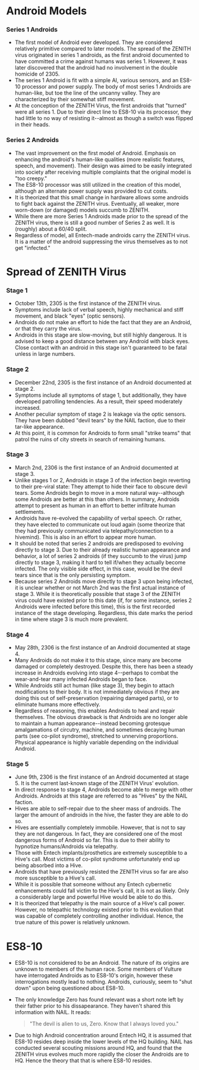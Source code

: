 # Android Models #
### Series 1 Androids ###
- The first model of Android ever developed. They are considered relatively primitive compared to later models. The spread of the ZENITH virus originated in series 1 androids, as the first android documented to have committed a crime against humans was series 1. However, it was later discovered that the android had no involvement in the double homicide of 2305.
- The series 1 Android is fit with a simple AI, various sensors, and an ES8-10 processor and power supply. The body of most series 1 Androids are human-like, but toe the line of the uncanny valley. They are characterized by their somewhat stiff movement.
- At the conception of the ZENITH Virus, the first androids that "turned" were all series 1. Due to their direct line to ES8-10 via its processor, they had little to no way of resisting it--almost as though a switch was flipped in their heads.

### Series 2 Androids ###
- The vast improvement on the first model of Android. Emphasis on enhancing the android's human-like qualities (more realistic features, speech, and movement). Their design was aimed to be easily integrated into society after receiving multiple complaints that the original model is "too creepy."
- The ES8-10 processor was still utilized in the creation of this model, although an alternate power supply was provided to cut costs.
- It is theorized that this small change in hardware allows some androids to fight back against the ZENITH virus. Eventually, all weaker, more worn-down (or damaged) models succumb to ZENITH.
- While there are more Series 1 Androids made prior to the spread of the ZENITH virus, there is still a good number of Series 2 as well. It is (roughly) about a 60/40 split.
- Regardless of model, all Entech-made androids carry the ZENITH virus. It is a matter of the android suppressing the virus themselves as to not get "infected."

# Spread of ZENITH Virus #
### Stage 1 ###
- October 13th, 2305 is the first instance of the ZENITH virus.
- Symptoms include lack of verbal speech, highly mechanical and stiff movement, and black "eyes" (optic sensors).
- Androids do not make an effort to hide the fact that they are an Android, or that they carry the virus.
- Androids in this stage are slow-moving, but still highly dangerous. It is advised to keep a good distance between any Android with black eyes. Close contact with an android in this stage isn't guaranteed to be fatal unless in large numbers.

### Stage 2 ###
- December 22nd, 2305 is the first instance of an Android documented at stage 2.
- Symptoms include all symptoms of stage 1, but additionally, they have developed patrolling tendencies. As a result, their speed moderately increased.
- Another peculiar symptom of stage 2 is leakage via the optic sensors. They have been dubbed "devil tears" by the NAIL faction, due to their tar-like appearance.
- At this point, it is common for Androids to form small "strike teams" that patrol the ruins of city streets in search of remaining humans.

### Stage 3 ###
- March 2nd, 2306 is the first instance of an Android documented at stage 3.
- Unlike stages 1 or 2, Androids in stage 3 of the infection begin reverting to their pre-viral state: They attempt to hide their face to obscure devil tears. Some Androids begin to move in a more natural way--although some Androids are better at this than others. In summary, Androids attempt to present as human in an effort to better infiltrate human settlements.
- Androids have re-evolved the capability of verbal speech. Or rather, they have elected to communicate out loud again (some theorize that they had previously communicated via telepathy/connection to a hivemind). This is also in an effort to appear more human.
- It should be noted that series 2 androids are predisposed to evolving directly to stage 3. Due to their already realistic human appearance and behavior, a lot of series 2 androids (if they succumb to the virus) jump directly to stage 3, making it hard to tell if/when they actually become infected. The only visible side effect, in this case, would be the devil tears since that is the only persisting symptom.
- Because series 2 Androids move directly to stage 3 upon being infected, it is unclear whether or not March 2nd was the first actual instance of stage 3. While it is theoretically possible that stage 3 of the ZENITH virus could have existed prior to this date (if, for some instance, series 2 Androids were infected before this time), this is the first recorded instance of the stage developing. Regardless, this date marks the period in time where stage 3 is much more prevalent.

### Stage 4 ###
- May 28th, 2306 is the first instance of an Android documented at stage 4.
- Many Androids do not make it to this stage, since many are become damaged or completely destroyed. Despite this, there has been a steady increase in Androids evolving into stage 4--perhaps to combat the wear-and-tear many infected Androids began to face.
- While Androids still act human (like stage 3), they begin to attach modifications to their body. It is not immediately obvious if they are doing this out of self-preservation (repairing damaged parts), or to eliminate humans more effectively.
- Regardless of reasoning, this enables Androids to heal and repair themselves. The obvious drawback is that Androids are no longer able to maintain a human appearance--instead becoming grotesque amalgamations of circutry, machine, and sometimes decaying human parts (see co-pilot syndrome), stretched to unnerving proportions. Physical appearance is highly variable depending on the individual Android.

### Stage 5 ###
- June 9th, 2306 is the first instance of an Android documented at stage 5. It is the current last-known stage of the ZENITH Virus' evolution.
- In direct response to stage 4, Androids become able to merge with other Androids. Androids at this stage are referred to as "Hives" by the NAIL faction.
- Hives are able to self-repair due to the sheer mass of androids. The larger the amount of androids in the hive, the faster they are able to do so.
- Hives are essentially completely immobile. However, that is not to say they are not dangerous. In fact, they are considered one of the most dangerous forms of Android so far. This is due to their ability to hypnotize humans/Androids via telepathy.
- Those with Entech implants/prosthetics are extremely susceptible to a Hive's call. Most victims of co-pilot syndrome unfortunately end up being absorbed into a Hive.
- Androids that have previously resisted the ZENITH virus so far are also more susceptible to a Hive's call.
- While it is possible that someone without any Entech cybernetic enhancements could fall victim to the Hive's call, it is not as likely. Only a considerably large and powerful Hive would be able to do this.
- It is theorized that telepathy is the main source of a Hive's call power. However, no telepathic technology existed prior to this evolution that was capable of completely controlling another individual. Hence, the true nature of this power is relatively unknown.

# ES8-10 #
- ES8-10 is not considered to be an Android. The nature of its origins are unknown to members of the human race. Some members of Vulture have interrogated Androids as to ES8-10's origin, however these interrogations mostly lead to nothing. Androids, curiously, seem to "shut down" upon being questioned about ES8-10.
- The only knowledge Zero has found relevant was a short note left by their father prior to his dissapearance. They haven't shared this information with NAIL. It reads:

  > "The devil is alien to us, Zero. Know that I always loved you."
- Due to high Android concentration around Entech HQ, it is assumed that ES8-10 resides deep inside the lower levels of the HQ building. NAIL has conducted several scouting missions around HQ, and found that the ZENITH virus evolves much more rapidly the closer the Androids are to HQ. Hence the theory that that is where ES8-10 resides.
